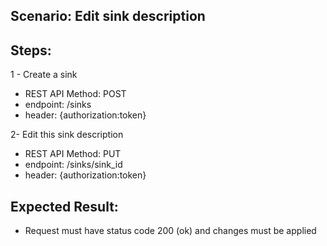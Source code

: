 ## Scenario: Edit sink description 
## Steps:
1 - Create a sink

- REST API Method: POST
- endpoint: /sinks
- header: {authorization:token}

2- Edit this sink description

- REST API Method: PUT
- endpoint: /sinks/sink_id
- header: {authorization:token}


## Expected Result:
- Request must have status code 200 (ok) and changes must be applied
 
 
